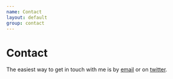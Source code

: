 ```yaml
---
name: Contact
layout: default
group: contact
---
```


<h1 class="page-header text-center"> Contact </h1>

The easiest way to get in touch with me is by [email](mailto:evan_kingsley@hms.harvard.edu) or on [twitter](http://twitter.com/kingsleyevan).
